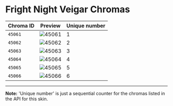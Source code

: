 # Fright Night Veigar Chromas

| Chroma ID | Preview | Unique number |
|---|---|---|
| `45061` | ![45061](https://raw.communitydragon.org/latest/plugins/rcp-be-lol-game-data/global/default/v1/champion-chroma-images/45/45061.png) | 1 |
| `45062` | ![45062](https://raw.communitydragon.org/latest/plugins/rcp-be-lol-game-data/global/default/v1/champion-chroma-images/45/45062.png) | 2 |
| `45063` | ![45063](https://raw.communitydragon.org/latest/plugins/rcp-be-lol-game-data/global/default/v1/champion-chroma-images/45/45063.png) | 3 |
| `45064` | ![45064](https://raw.communitydragon.org/latest/plugins/rcp-be-lol-game-data/global/default/v1/champion-chroma-images/45/45064.png) | 4 |
| `45065` | ![45065](https://raw.communitydragon.org/latest/plugins/rcp-be-lol-game-data/global/default/v1/champion-chroma-images/45/45065.png) | 5 |
| `45066` | ![45066](https://raw.communitydragon.org/latest/plugins/rcp-be-lol-game-data/global/default/v1/champion-chroma-images/45/45066.png) | 6 |

---

**Note:** 'Unique number' is just a sequential counter for the chromas listed in the API for this skin.